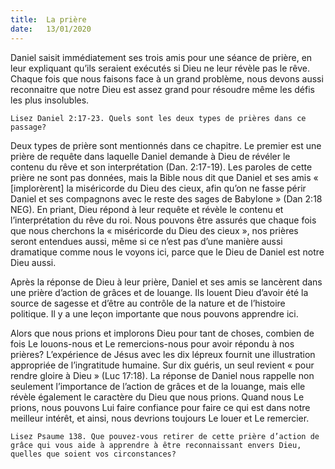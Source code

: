 ```yaml
---
title:  La prière
date:   13/01/2020
---
```


Daniel saisit immédiatement ses trois amis pour une séance de prière, en leur expliquant qu’ils seraient exécutés si Dieu ne leur révèle pas le rêve. Chaque fois que nous faisons face à un grand problème, nous devons aussi reconnaitre que notre Dieu est assez grand pour résoudre même les défis les plus insolubles.

`Lisez Daniel 2:17-23. Quels sont les deux types de prières dans ce passage?`

Deux types de prière sont mentionnés dans ce chapitre. Le premier est une prière de requête dans laquelle Daniel demande à Dieu de révéler le contenu du rêve et son interprétation (Dan. 2:17-19). Les paroles de cette prière ne sont pas données, mais la Bible nous dit que Daniel et ses amis « [implorèrent] la miséricorde du Dieu des cieux, afin qu’on ne fasse périr Daniel et ses compagnons avec le reste des sages de Babylone » (Dan 2:18 NEG). En priant, Dieu répond à leur requête et révèle le contenu et l’interprétation du rêve du roi. Nous pouvons être assurés que chaque fois que nous cherchons la « miséricorde du Dieu des cieux », nos prières seront entendues aussi, même si ce n’est pas d’une manière aussi dramatique comme nous le voyons ici, parce que le Dieu de Daniel est notre Dieu aussi.

Après la réponse de Dieu à leur prière, Daniel et ses amis se lancèrent dans une prière d’action de grâces et de louange. Ils louent Dieu d’avoir été la source de sagesse et d’être au contrôle de la nature et de l’histoire politique. Il y a une leçon importante que nous pouvons apprendre ici.

Alors que nous prions et implorons Dieu pour tant de choses, combien de fois Le louons-nous et Le remercions-nous pour avoir répondu à nos prières? L’expérience de Jésus avec les dix lépreux fournit une illustration appropriée de l’ingratitude humaine. Sur dix guéris, un seul revient « pour rendre gloire à Dieu » (Luc 17:18). La réponse de Daniel nous rappelle non seulement l’importance de l’action de grâces et de la louange, mais elle révèle également le caractère du Dieu que nous prions. Quand nous Le prions, nous pouvons Lui faire confiance pour faire ce qui est dans notre meilleur intérêt, et ainsi, nous devrions toujours Le louer et Le remercier.

`Lisez Psaume 138. Que pouvez-vous retirer de cette prière d’action de grâce qui vous aide à apprendre à être reconnaissant envers Dieu, quelles que soient vos circonstances?`